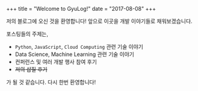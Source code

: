 +++
title = "Welcome to GyuLog!"
date = "2017-08-08"
+++

저의 블로그에 오신 것을 환영합니다! 앞으로 이곳을 개발 이야기들로 채워보겠습니다.

<!-- more -->

포스팅들의 주제는,

* `Python`, `JavaScript`, `Cloud Computing` 관련 기술 이야기
* Data Science, Machine Learning 관련 기술 이야기
* 컨퍼런스 및 여러 개발 행사 참여 후기
* ~~저의 삽질 후기~~

가 될 것 같습니다. 다시 한번 환영합니다!
